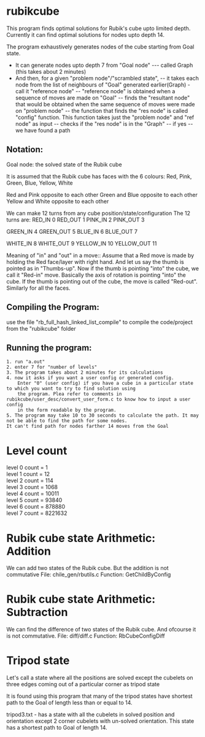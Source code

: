 # rubikcube
This program finds optimal solutions for Rubik's cube upto limited depth. Currently it can find optimal solutions for nodes upto depth 14.

The program exhaustively generates nodes of the cube starting from Goal state.
- It can generate nodes upto depth 7 from "Goal node" --- called Graph (this takes about 2 minutes)
- And then, for a given "problem node"/"scrambled state",
    -- it takes each node from the list of neighbours of "Goal" generated earlier(Graph) - call it "reference node"
       -- "reference node" is obtained when a sequence of moves are made on "Goal"
       -- finds the "resultant node" that would be obtained when the same sequence of moves were made on "problem node"
          -- the function that finds the "res node" is called "config" function. This function takes just the "problem node"
          and "ref node" as input
       -- checks if the "res node" is in the "Graph"
       -- if yes -- we have found a path

## Notation:
Goal node: the solved state of the Rubik cube

It is assumed that the Rubik cube has faces with the 6 colours:
        Red,
        Pink,
        Green,
        Blue,
        Yellow,
        White
        
Red and Pink opposite to each other
Green and Blue opposite to each other
Yellow and White opposite to each other

We can make 12 turns from any cube position/state/configuration
The 12 turns are:
  RED_IN 0
  RED_OUT 1
  PINK_IN 2
  PINK_OUT 3
  
  GREEN_IN 4
  GREEN_OUT 5
  BLUE_IN 6
  BLUE_OUT 7
  
  WHITE_IN 8
  WHITE_OUT 9
  YELLOW_IN 10
  YELLOW_OUT 11
 
 Meaning of "in" and "out" in a move::
     Assume that a Red move is made by holding the Red face/layer with right hand. And let us say the thumb is pointed as in "Thumbs-up". Now if the thumb is pointing "into" the cube, we call it "Red-in" move. Basically the axis of rotation is pointing "into" the cube. If the thumb is pointing out of the cube, the move is called "Red-out". Similarly for all the faces.

## Compiling the Program:
use the file "rb_full_hash_linked_list_compile" to compile the code/project from the "rubikcube" folder

## Running the program:
    1. run "a.out"
    2. enter 7 for "number of levels"
    3. The program takes about 2 minutes for its calculations
    4. now it asks if you want a user config or generated config.
        Enter "0" (user config) if you have a cube in a particular state to which you want to try to find solution using
        the program. Plea refer to comments in rubikcube/user_desc/convert_user_form.c to know how to input a user config
        in the form readable by the program.
    5. The program may take 10 to 30 seconds to calculate the path. It may not be able to find the path for some nodes.
    It can't find path for nodes farther 14 moves from the Goal
        
# Level count
level 0 count =      1  
level 1 count =     12  
level 2 count =    114  
level 3 count =   1068  
level 4 count =  10011  
level 5 count =  93840  
level 6 count = 878880  
level 7 count = 8221632  

# Rubik cube state Arithmetic: Addition
We can add two states of the Rubik cube. But the addition is not commutative
File: chile_gen/rbutils.c
Function: GetChildByConfig
# Rubik cube state Arithmetic: Subtraction
We can find the difference of two states of the Rubik cube. And ofcourse it is not commutative.
File: diff/diff.c
Function: RbCubeConfigDiff

# Tripod state
 Let's call a state where all the positions are solved except the cubelets on three edges coming out of a particular corner as
 tripod state
 
 It is found using this program that many of the tripod states have shortest path to the Goal of length less than or equal
 to 14.
 
 tripod3.txt - has a state with all the cubelets in solved position and orientation except 2 corner cubelets with
 un-solved orientation. This state has a shortest path to Goal of length 14.
